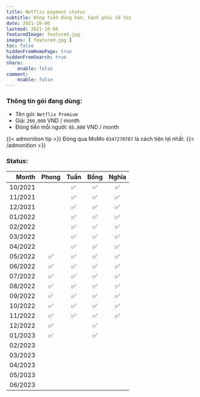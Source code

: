```yaml
---
title: Netflix payment status
subtitle: Đóng tiền đúng hẹn, hạnh phúc sẽ tới
date: 2021-10-06
lastmod: 2021-10-06
featuredImage: featured.jpg
images: [ featured.jpg ]
toc: false
hiddenFromHomePage: true
hiddenFromSearch: true
share:
    enable: false
comment:
    enable: false
---
```


### Thông tin gói đang dùng:

* Tên gói: `Netflix Premium`
* Giá: `260,000` VND / month
* Đóng tiền mỗi người: `65,000` VND / month

{{< admonition tip >}}
Đóng qua MoMo `0347270787` là cách tiện lợi nhất.
{{< /admonition >}}

### Status:

| Month   | Phong| Tuấn | Bồng | Nghĩa |
| ------: | :--: | :--: | :--: | :---: |
| 10/2021 |      | ✅   | ✅   |  ✅   |
| 11/2021 |      | ✅   | ✅   |  ✅   |
| 12/2021 |      | ✅   | ✅   |  ✅   |
| 01/2022 |      | ✅   |  ✅  |  ✅   |
| 02/2022 |      | ✅   |  ✅  |  ✅   |
| 03/2022 |      | ✅   |  ✅  |  ✅   |
| 04/2022 |      | ✅   |  ✅  |  ✅   |
| 05/2022 |  ✅  | ✅   |  ✅  |  ✅   |
| 06/2022 |  ✅  | ✅   |  ✅   | ✅   |
| 07/2022 |  ✅  | ✅   |  ✅   | ✅   |
| 08/2022 |  ✅  | ✅   |  ✅   |  ✅  |
| 09/2022 |  ✅  | ✅   |  ✅   |  ✅  |
| 10/2022 |  ✅  | ✅   |  ✅   |  ✅   |
| 11/2022 |  ✅  | ✅   |  ✅   |  ✅   |
| 12/2022 |  ✅  |      |  ✅   |      |
| 01/2023 |  ✅  |      |  ✅   |      |
| 02/2023 |      |      |      |      |
| 03/2023 |      |      |      |      |
| 04/2023 |      |      |      |      |
| 05/2023 |      |      |      |      |
| 06/2023 |      |      |      |      |
